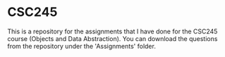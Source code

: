 # CSC245
This is a repository for the assignments that I have done for the CSC245 course (Objects and Data Abstraction). You can download the questions from the repository under the 'Assignments' folder.
